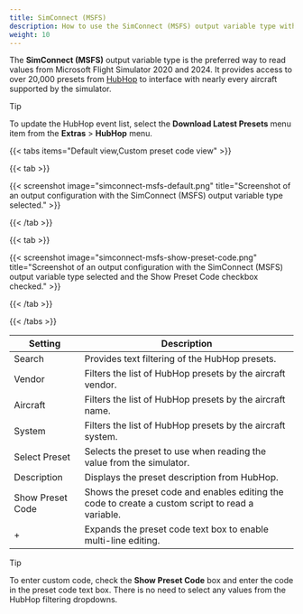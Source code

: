 ```yaml
---
title: SimConnect (MSFS)
description: How to use the SimConnect (MSFS) output variable type with MobiFlight.
weight: 10
---
```


The **SimConnect (MSFS)** output variable type is the preferred way to read values from Microsoft Flight Simulator 2020 and 2024. It provides access to over 20,000 presets from [HubHop](https://www.hubhop.com/) to interface with nearly every aircraft supported by the simulator.

> [!TIP]
> To update the HubHop event list, select the **Download Latest Presets** menu item from the **Extras** > **HubHop** menu.

{{< tabs items="Default view,Custom preset code view" >}}

{{< tab >}}

{{< screenshot image="simconnect-msfs-default.png" title="Screenshot of an output configuration with the SimConnect (MSFS) output variable type selected." >}}

{{< /tab >}}

{{< tab >}}

{{< screenshot image="simconnect-msfs-show-preset-code.png" title="Screenshot of an output configuration with the SimConnect (MSFS) output variable type selected and the Show Preset Code checkbox checked." >}}

{{< /tab >}}

{{< /tabs >}}

| Setting          | Description                                                                                      |
| ---------------- | ------------------------------------------------------------------------------------------------ |
| Search           | Provides text filtering of the HubHop presets.                                                   |
| Vendor           | Filters the list of HubHop presets by the aircraft vendor.                                       |
| Aircraft         | Filters the list of HubHop presets by the aircraft name.                                         |
| System           | Filters the list of HubHop presets by the aircraft system.                                       |
| Select Preset    | Selects the preset to use when reading the value from the simulator.                             |
| Description      | Displays the preset description from HubHop.                                                     |
| Show Preset Code | Shows the preset code and enables editing the code to create a custom script to read a variable. |
| +                | Expands the preset code text box to enable multi-line editing.                                   |

> [!TIP]
> To enter custom code, check the **Show Preset Code** box and enter the code in the preset code text box. There is no need to select any values from the HubHop filtering dropdowns.
